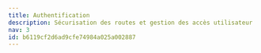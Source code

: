 ```yaml
---
title: Authentification
description: Sécurisation des routes et gestion des accès utilisateur
nav: 3
id: b6119cf2d6ad9cfe74984a025a002887
---
```

